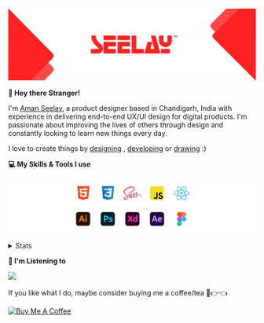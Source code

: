 [![banner](./images/seelay.svg)](https://www.seelay.in)

**👋 Hey there Stranger!**

I'm [Aman Seelay](https://www.seelay.in), a product designer based in Chandigarh, India with experience in delivering end-to-end UX/UI design for digital products. I'm passionate about improving the lives of others through design and constantly looking to learn new things every day.

I love to create things by [designing](https://www.seelay.in/#work) , [developing](https://www.seelay.in/#projects) or [drawing](https://art.seelay.in) :)

**💻 My Skills & Tools I use**

[![banner](./images/skills&tools.svg)](https://www.seelay.in/about)

<details>
  <summary>Stats</summary>

---

<!--START_SECTION:waka-->
![Profile Views](http://img.shields.io/badge/Profile%20Views-9-blue)

**🐱 My GitHub Data** 

> 📦 510.1 kB Used in GitHub's Storage 
 > 
> 🏆 305 Contributions in the Year 2023
 > 
> 💼 Opted to Hire
 > 
> 📜 1 Public Repository 
 > 
> 🔑 45 Private Repository 
 > 
**I'm a Night 🦉** 

```text
🌞 Morning                274 commits         █████░░░░░░░░░░░░░░░░░░░░   18.18 % 
🌆 Daytime                256 commits         ████░░░░░░░░░░░░░░░░░░░░░   16.99 % 
🌃 Evening                460 commits         ████████░░░░░░░░░░░░░░░░░   30.52 % 
🌙 Night                  517 commits         █████████░░░░░░░░░░░░░░░░   34.31 % 
```
📅 **I'm Most Productive on Sunday** 

```text
Monday                   189 commits         ███░░░░░░░░░░░░░░░░░░░░░░   12.54 % 
Tuesday                  273 commits         █████░░░░░░░░░░░░░░░░░░░░   18.12 % 
Wednesday                146 commits         ██░░░░░░░░░░░░░░░░░░░░░░░   09.69 % 
Thursday                 250 commits         ████░░░░░░░░░░░░░░░░░░░░░   16.59 % 
Friday                   175 commits         ███░░░░░░░░░░░░░░░░░░░░░░   11.61 % 
Saturday                 200 commits         ███░░░░░░░░░░░░░░░░░░░░░░   13.27 % 
Sunday                   274 commits         █████░░░░░░░░░░░░░░░░░░░░   18.18 % 
```


📊 **This Week I Spent My Time On** 

```text
🕑︎ Time Zone: Asia/Kolkata

💬 Programming Languages: 
JavaScript               3 hrs 12 mins       █████████░░░░░░░░░░░░░░░░   36.46 % 
Other                    3 hrs 8 mins        █████████░░░░░░░░░░░░░░░░   35.80 % 
TypeScript               1 hr 50 mins        █████░░░░░░░░░░░░░░░░░░░░   20.87 % 
Bash                     16 mins             █░░░░░░░░░░░░░░░░░░░░░░░░   03.21 % 
JSON                     15 mins             █░░░░░░░░░░░░░░░░░░░░░░░░   02.85 % 

🔥 Editors: 
VS Code                  5 hrs 38 mins       ████████████████░░░░░░░░░   64.21 % 
Edge                     3 hrs 8 mins        █████████░░░░░░░░░░░░░░░░   35.79 % 

💻 Operating System: 
Windows                  8 hrs 47 mins       █████████████████████████   100.00 % 
```

**I Mostly Code in JavaScript** 

```text
JavaScript               32 repos            █████████████████░░░░░░░░   68.09 % 
TypeScript               12 repos            ██████░░░░░░░░░░░░░░░░░░░   25.53 % 
Java                     3 repos             ██░░░░░░░░░░░░░░░░░░░░░░░   06.38 % 
```




 Last Updated on 04/08/2023 06:37:38 UTC
<!--END_SECTION:waka-->

---

 </details>

**🎵 I'm Listening to**

<object data="https://now-play.vercel.app/api/generate?uid=7a17a86e-d6b7-43b5-8d9c-1d6dae42a779" >

  <img src="https://now-play.vercel.app/api/generate?uid=7a17a86e-d6b7-43b5-8d9c-1d6dae42a779" />

</object>

If you like what I do, maybe consider buying me a coffee/tea 🥺👉👈

<a href="https://www.buymeacoffee.com/seelay" target="_blank"><img src="https://cdn.buymeacoffee.com/buttons/v2/default-red.png" alt="Buy Me A Coffee" width="150" ></a>
